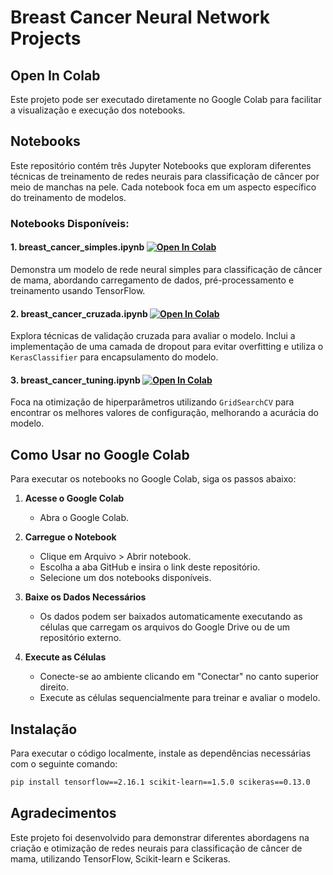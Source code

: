 # Breast Cancer Neural Network Projects

## Open In Colab
Este projeto pode ser executado diretamente no Google Colab para facilitar a visualização e execução dos notebooks.

## Notebooks

Este repositório contém três Jupyter Notebooks que exploram diferentes técnicas de treinamento de redes neurais para classificação de câncer por meio de manchas na pele. Cada notebook foca em um aspecto específico do treinamento de modelos.

### Notebooks Disponíveis:

#### 1. breast_cancer_simples.ipynb [![Open In Colab](https://colab.research.google.com/assets/colab-badge.svg)](https://colab.research.google.com/github/KauaHenSilva/python_nn_breast_cancer/blob/main/breast_cancer_simples.ipynb)
Demonstra um modelo de rede neural simples para classificação de câncer de mama, abordando carregamento de dados, pré-processamento e treinamento usando TensorFlow.

#### 2. breast_cancer_cruzada.ipynb  [![Open In Colab](https://colab.research.google.com/assets/colab-badge.svg)](https://colab.research.google.com/github/KauaHenSilva/python_nn_breast_cancer/blob/main/breast_cancer_cruzada.ipynb)
Explora técnicas de validação cruzada para avaliar o modelo. Inclui a implementação de uma camada de dropout para evitar overfitting e utiliza o `KerasClassifier` para encapsulamento do modelo.

#### 3. breast_cancer_tuning.ipynb  [![Open In Colab](https://colab.research.google.com/assets/colab-badge.svg)](https://colab.research.google.com/github/KauaHenSilva/python_nn_breast_cancer/blob/main/breast_cancer_tuning.ipynb)
Foca na otimização de hiperparâmetros utilizando `GridSearchCV` para encontrar os melhores valores de configuração, melhorando a acurácia do modelo.

## Como Usar no Google Colab
Para executar os notebooks no Google Colab, siga os passos abaixo:

1. **Acesse o Google Colab**
   - Abra o Google Colab.

2. **Carregue o Notebook**
   - Clique em Arquivo > Abrir notebook.
   - Escolha a aba GitHub e insira o link deste repositório.
   - Selecione um dos notebooks disponíveis.

3. **Baixe os Dados Necessários**
   - Os dados podem ser baixados automaticamente executando as células que carregam os arquivos do Google Drive ou de um repositório externo.

4. **Execute as Células**
   - Conecte-se ao ambiente clicando em "Conectar" no canto superior direito.
   - Execute as células sequencialmente para treinar e avaliar o modelo.

## Instalação
Para executar o código localmente, instale as dependências necessárias com o seguinte comando:

```bash
pip install tensorflow==2.16.1 scikit-learn==1.5.0 scikeras==0.13.0
```

## Agradecimentos
Este projeto foi desenvolvido para demonstrar diferentes abordagens na criação e otimização de redes neurais para classificação de câncer de mama, utilizando TensorFlow, Scikit-learn e Scikeras.


